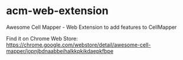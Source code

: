# acm-web-extension
Awesome Cell Mapper - Web Extension to add features to CellMapper

Find it on Chrome Web Store: https://chrome.google.com/webstore/detail/awesome-cell-mapper/jopnjbdnaabbeihalkkpkikdaepkfbpe
